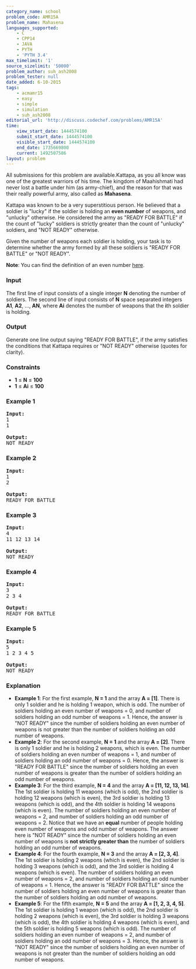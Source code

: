```yaml
---
category_name: school
problem_code: AMR15A
problem_name: Mahasena
languages_supported:
    - C
    - CPP14
    - JAVA
    - PYTH
    - 'PYTH 3.4'
max_timelimit: '1'
source_sizelimit: '50000'
problem_author: suh_ash2008
problem_tester: null
date_added: 6-10-2015
tags:
    - acmamr15
    - easy
    - simple
    - simulation
    - suh_ash2008
editorial_url: 'http://discuss.codechef.com/problems/AMR15A'
time:
    view_start_date: 1444574100
    submit_start_date: 1444574100
    visible_start_date: 1444574100
    end_date: 1735669800
    current: 1492507586
layout: problem
---
```

All submissions for this problem are available.Kattapa, as you all know was one of the greatest warriors of his time. The kingdom of Maahishmati had never lost a battle under him (as army-chief), and the reason for that was their really powerful army, also called as **Mahasena**.

Kattapa was known to be a very superstitious person. He believed that a soldier is "lucky" if the soldier is holding an **even number** of weapons, and "unlucky" otherwise. He considered the army as "READY FOR BATTLE" if the count of "lucky" soldiers is strictly greater than the count of "unlucky" soldiers, and "NOT READY" otherwise.

Given the number of weapons each soldier is holding, your task is to determine whether the army formed by all these soldiers is "READY FOR BATTLE" or "NOT READY".

**Note**: You can find the definition of an even number [here](https://simple.wikipedia.org/wiki/Even_number).

### Input

The first line of input consists of a single integer **N** denoting the number of soldiers. The second line of input consists of **N** space separated integers **A1**, **A2**, ..., **AN**, where **Ai** denotes the number of weapons that the **i**th soldier is holding.

### Output

Generate one line output saying "READY FOR BATTLE", if the army satisfies the conditions that Kattapa requires or "NOT READY" otherwise (quotes for clarity).

### Constraints

- **1** ≤ **N** ≤ **100**
- **1** ≤ **Ai** ≤ **100**

### Example 1

<pre><b>Input:</b>
1
1

<b>Output:</b>
NOT READY
</pre>
### Example 2

<pre><b>Input:</b>
1
2

<b>Output:</b>
READY FOR BATTLE
</pre>
### Example 3

<pre><b>Input:</b>
4
11 12 13 14

<b>Output:</b>
NOT READY
</pre>
### Example 4

<pre><b>Input:</b>
3
2 3 4

<b>Output:</b>
READY FOR BATTLE
</pre>
### Example 5

<pre><b>Input:</b>
5
1 2 3 4 5

<b>Output:</b>
NOT READY
</pre>
### Explanation

- **Example 1**: For the first example, **N = 1** and the array **A = \[1\]**. There is only 1 soldier and he is holding 1 weapon, which is odd. The number of soldiers holding an even number of weapons = 0, and number of soldiers holding an odd number of weapons = 1. Hence, the answer is "NOT READY" since the number of soldiers holding an even number of weapons is not greater than the number of soldiers holding an odd number of weapons.
- **Example 2**: For the second example, **N = 1** and the array **A = \[2\]**. There is only 1 soldier and he is holding 2 weapons, which is even. The number of soldiers holding an even number of weapons = 1, and number of soldiers holding an odd number of weapons = 0. Hence, the answer is "READY FOR BATTLE" since the number of soldiers holding an even number of weapons is greater than the number of soldiers holding an odd number of weapons.
- **Example 3**: For the third example, **N = 4** and the array **A = \[11, 12, 13, 14\]**. The 1st soldier is holding 11 weapons (which is odd), the 2nd soldier is holding 12 weapons (which is even), the 3rd soldier is holding 13 weapons (which is odd), and the 4th soldier is holding 14 weapons (which is even). The number of soldiers holding an even number of weapons = 2, and number of soldiers holding an odd number of weapons = 2. Notice that we have an **equal** number of people holding even number of weapons and odd number of weapons. The answer here is "NOT READY" since the number of soldiers holding an even number of weapons is **not strictly greater than** the number of soldiers holding an odd number of weapons.
- **Example 4**: For the fourth example, **N = 3** and the array **A = \[2, 3, 4\]**. The 1st soldier is holding 2 weapons (which is even), the 2nd soldier is holding 3 weapons (which is odd), and the 3rd soldier is holding 4 weapons (which is even). The number of soldiers holding an even number of weapons = 2, and number of soldiers holding an odd number of weapons = 1. Hence, the answer is "READY FOR BATTLE" since the number of soldiers holding an even number of weapons is greater than the number of soldiers holding an odd number of weapons.
- **Example 5**: For the fifth example, **N = 5** and the array **A = \[1, 2, 3, 4, 5\]**. The 1st soldier is holding 1 weapon (which is odd), the 2nd soldier is holding 2 weapons (which is even), the 3rd soldier is holding 3 weapons (which is odd), the 4th soldier is holding 4 weapons (which is even), and the 5th soldier is holding 5 weapons (which is odd). The number of soldiers holding an even number of weapons = 2, and number of soldiers holding an odd number of weapons = 3. Hence, the answer is "NOT READY" since the number of soldiers holding an even number of weapons is not greater than the number of soldiers holding an odd number of weapons.
